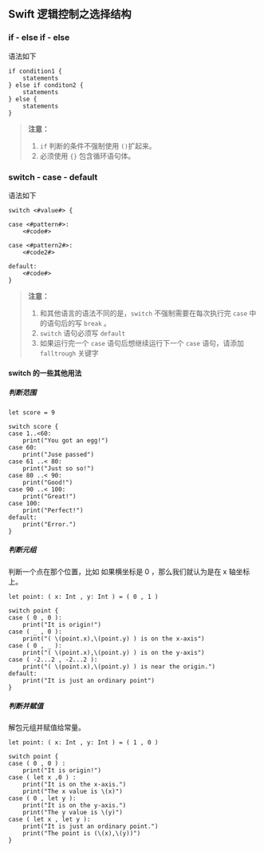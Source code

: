 ## Swift 逻辑控制之选择结构

### if - else if - else

语法如下

```
if condition1 {
	statements
} else if conditon2 {
	statements
} else {
	statements
}
```
> **注意：** 
> 1. `if` 判断的条件不强制使用 `()`扩起来。
> 2. 必须使用 `{}` 包含循环语句体。


### switch - case - default

语法如下

```
switch <#value#> {

case <#pattern#>:
    <#code#>

case <#pattern2#>:
    <#code2#>

default:
    <#code#>
}
```

> **注意：**
> 1. 和其他语言的语法不同的是，`switch`	不强制需要在每次执行完 `case` 中的语句后的写 `break` 。
> 2.  `switch` 语句必须写 `default`
> 3. 如果运行完一个 `case` 语句后想继续运行下一个 `case` 语句，请添加 `falltrough` 关键字

#### switch 的一些其他用法
##### 判断范围
```
let score = 9

switch score {
case 1..<60:
    print("You got an egg!")
case 60:
    print("Juse passed")
case 61 ..< 80:
    print("Just so so!")
case 80 ..< 90:
    print("Good!")
case 90 ..< 100:
    print("Great!")
case 100:
    print("Perfect!")
default:
    print("Error.")
}
```

##### 判断元组

判断一个点在那个位置，比如 如果横坐标是 0 ，那么我们就认为是在 x 轴坐标上。

```
let point: ( x: Int , y: Int ) = ( 0 , 1 )

switch point {
case ( 0 , 0 ):
    print("It is origin!")
case ( _ , 0 ):
    print("( \(point.x),\(point.y) ) is on the x-axis")
case ( 0 , _ ):
    print("( \(point.x),\(point.y) ) is on the y-axis")
case ( -2...2 , -2...2 ):
    print("( \(point.x),\(point.y) ) is near the origin.")
default:
    print("It is just an ordinary point")
}
```

##### 判断并赋值
解包元组并赋值给常量。
```
let point: ( x: Int , y: Int ) = ( 1 , 0 )

switch point {
case ( 0 , 0 ) :
    print("It is origin!")
case ( let x ,0 ) :
    print("It is on the x-axis.")
    print("The x value is \(x)")
case ( 0 , let y ):
    print("It is on the y-axis.")
    print("The y value is \(y)")
case ( let x , let y ):
    print("It is just an ordinary point.")
    print("The point is (\(x),\(y))")
}
```

